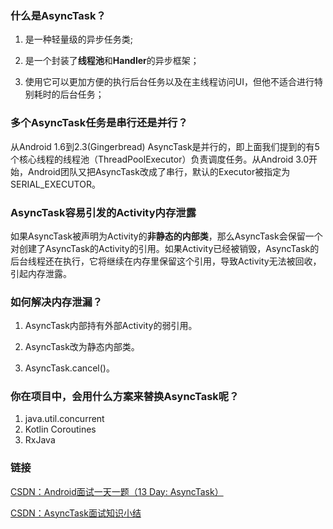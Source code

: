 ### 什么是AsyncTask？
1. 是一种轻量级的异步任务类;

2. 是一个封装了**线程池**和**Handler**的异步框架；

3. 使用它可以更加方便的执行后台任务以及在主线程访问UI，但他不适合进行特别耗时的后台任务；

### 多个AsyncTask任务是串行还是并行？
从Android 1.6到2.3(Gingerbread) AsyncTask是并行的，即上面我们提到的有5个核心线程的线程池（ThreadPoolExecutor）负责调度任务。从Android 3.0开始，Android团队又把AsyncTask改成了串行，默认的Executor被指定为SERIAL_EXECUTOR。

### AsyncTask容易引发的Activity内存泄露
如果AsyncTask被声明为Activity的**非静态的内部类**，那么AsyncTask会保留一个对创建了AsyncTask的Activity的引用。如果Activity已经被销毁，AsyncTask的后台线程还在执行，它将继续在内存里保留这个引用，导致Activity无法被回收，引起内存泄露。

### 如何解决内存泄漏？
1. AsyncTask内部持有外部Activity的弱引用。

2. AsyncTask改为静态内部类。

3. AsyncTask.cancel()。

### 你在项目中，会用什么方案来替换AsyncTask呢？

1. java.util.concurrent
2. Kotlin Coroutines
2. RxJava


### 链接
[CSDN：Android面试一天一题（13 Day: AsyncTask）](https://www.jianshu.com/p/c925b3ea1444)


[CSDN：AsyncTask面试知识小结](https://blog.csdn.net/lingguiqin/article/details/79184356)